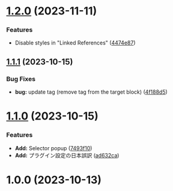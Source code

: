 # [1.2.0](https://github.com/YU000jp/logseq-plugin-side-block/compare/v1.1.1...v1.2.0) (2023-11-11)


### Features

* Disable styles in "Linked References" ([4474e87](https://github.com/YU000jp/logseq-plugin-side-block/commit/4474e87b99465669ae2c83c865f1b9d79710a2a1))

## [1.1.1](https://github.com/YU000jp/logseq-plugin-side-block/compare/v1.1.0...v1.1.1) (2023-10-15)


### Bug Fixes

* **bug:** update tag (remove tag from the target block) ([4f188d5](https://github.com/YU000jp/logseq-plugin-side-block/commit/4f188d51631f80297aa9e676ddcefd30ba9f0b57))

# [1.1.0](https://github.com/YU000jp/logseq-plugin-side-block/compare/v1.0.0...v1.1.0) (2023-10-15)


### Features

* **Add:** Selector popup ([7493f10](https://github.com/YU000jp/logseq-plugin-side-block/commit/7493f108132ca0f579466588746f4e714361f8c5))
* **Add:** プラグイン設定の日本誤訳 ([ad632ca](https://github.com/YU000jp/logseq-plugin-side-block/commit/ad632ca82fdbbe1fcc032d43c2f9613b0875a389))

# 1.0.0 (2023-10-13)
